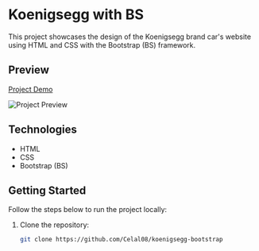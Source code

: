 # Koenigsegg with BS

This project showcases the design of the Koenigsegg brand car's website using HTML and CSS with the Bootstrap (BS) framework.

## Preview

[Project Demo](https://example.com)

![Project Preview](screenshots/preview.png)

## Technologies

- HTML
- CSS
- Bootstrap (BS)

## Getting Started

Follow the steps below to run the project locally:

1. Clone the repository:
   ```bash
   git clone https://github.com/Celal08/koenigsegg-bootstrap
